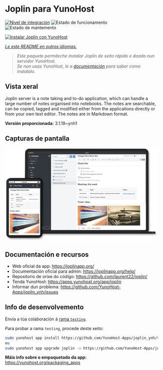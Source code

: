 <!--
NOTA: Este README foi creado automáticamente por <https://github.com/YunoHost/apps/tree/master/tools/readme_generator>
NON debe editarse manualmente.
-->

# Joplin para YunoHost

[![Nivel de integración](https://dash.yunohost.org/integration/joplin.svg)](https://ci-apps.yunohost.org/ci/apps/joplin/) ![Estado de funcionamento](https://ci-apps.yunohost.org/ci/badges/joplin.status.svg) ![Estado de mantemento](https://ci-apps.yunohost.org/ci/badges/joplin.maintain.svg)

[![Instalar Joplin con YunoHost](https://install-app.yunohost.org/install-with-yunohost.svg)](https://install-app.yunohost.org/?app=joplin)

*[Le este README en outros idiomas.](./ALL_README.md)*

> *Este paquete permíteche instalar Joplin de xeito rápido e doado nun servidor YunoHost.*  
> *Se non usas YunoHost, le a [documentación](https://yunohost.org/install) para saber como instalalo.*

## Vista xeral

Joplin server is a note taking and to-do application, which can handle a large number of notes organised into notebooks. The notes are searchable, can be copied, tagged and modified either from the applications directly or from your own text editor. The notes are in Markdown format.

**Versión proporcionada:** 3.1.19~ynh1

## Capturas de pantalla

![Captura de pantalla de Joplin](./doc/screenshots/screenshot.png)

## Documentación e recursos

- Web oficial da app: <https://joplinapp.org/>
- Documentación oficial para admin: <https://joplinapp.org/help/>
- Repositorio de orixe do código: <https://github.com/laurent22/joplin/>
- Tenda YunoHost: <https://apps.yunohost.org/app/joplin>
- Informar dun problema: <https://github.com/YunoHost-Apps/joplin_ynh/issues>

## Info de desenvolvemento

Envía a túa colaboración á [rama `testing`](https://github.com/YunoHost-Apps/joplin_ynh/tree/testing).

Para probar a rama `testing`, procede deste xeito:

```bash
sudo yunohost app install https://github.com/YunoHost-Apps/joplin_ynh/tree/testing --debug
ou
sudo yunohost app upgrade joplin -u https://github.com/YunoHost-Apps/joplin_ynh/tree/testing --debug
```

**Máis info sobre o empaquetado da app:** <https://yunohost.org/packaging_apps>
